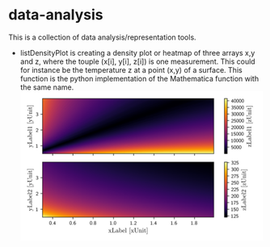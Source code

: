 # data-analysis

This is a collection of data analysis/representation tools.
- listDensityPlot is creating a density plot or heatmap of three arrays x,y and z, where the touple (x[i], y[i], z[i]) is one measurement. This could for instance be the temperature z at a point (x,y) of a surface. This function is the python implementation of the Mathematica function with the same name.
![Image of Yaktocat](https://raw.githubusercontent.com/dparnold/data-analysis/master/visual/listDensityPlot.png)
